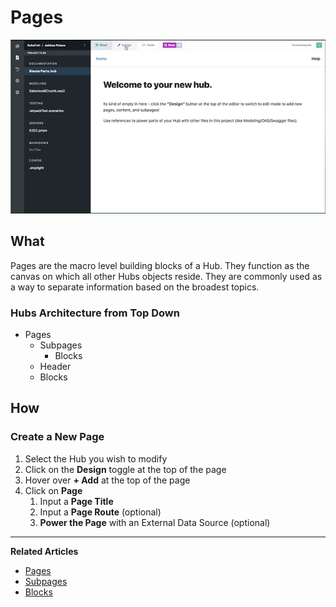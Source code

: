 # Pages 

![Creating a Page](https://github.com/stoplightio/docs/blob/develop/assets/gifs/hubs-create-page.gif?raw=true)

## What
Pages are the macro level building blocks of a Hub. They function as the canvas on which all other Hubs objects reside. They are commonly used as a way to separate information based on the broadest topics. 

### Hubs Architecture from Top Down 

- Pages 
    - Subpages 
        - Blocks
    - Header
    - Blocks 

## How 

### Create a New Page

1. Select the Hub you wish to modify 
2. Click on the **Design** toggle at the top of the page 
3. Hover over **+ Add** at the top of the page 
4. Click on **Page**
    1. Input a **Page Title**
    2. Input a **Page Route** (optional) 
    3. **Power the Page** with an External Data Source (optional) 



---
**Related Articles**
- [Pages](/documentation/getting-started/pages)
- [Subpages](/documentation/getting-started/subpages)
- [Blocks](/documentation/blocks)



